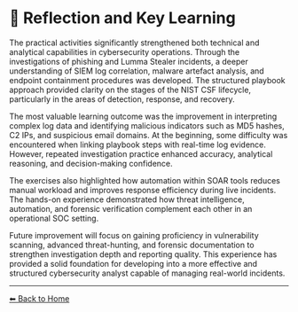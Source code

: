 # 🧠 Reflection and Key Learning

The practical activities significantly strengthened both technical and analytical capabilities in cybersecurity operations. Through the investigations of phishing and Lumma Stealer incidents, a deeper understanding of SIEM log correlation, malware artefact analysis, and endpoint containment procedures was developed. The structured playbook approach provided clarity on the stages of the NIST CSF lifecycle, particularly in the areas of detection, response, and recovery.

The most valuable learning outcome was the improvement in interpreting complex log data and identifying malicious indicators such as MD5 hashes, C2 IPs, and suspicious email domains. At the beginning, some difficulty was encountered when linking playbook steps with real-time log evidence. However, repeated investigation practice enhanced accuracy, analytical reasoning, and decision-making confidence.

The exercises also highlighted how automation within SOAR tools reduces manual workload and improves response efficiency during live incidents. The hands-on experience demonstrated how threat intelligence, automation, and forensic verification complement each other in an operational SOC setting.

Future improvement will focus on gaining proficiency in vulnerability scanning, advanced threat-hunting, and forensic documentation to strengthen investigation depth and reporting quality. This experience has provided a solid foundation for developing into a more effective and structured cybersecurity analyst capable of managing real-world incidents.

---

[⬅ Back to Home](./index.md)
